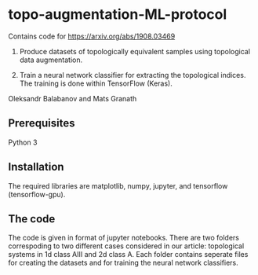 # topo-augmentation-ML-protocol

Contains code for <a href="https://arxiv.org/abs/1908.03469">https://arxiv.org/abs/1908.03469</a>

1. Produce datasets of topologically equivalent samples using topological data augmentation.

2. Train a neural network classifier for extracting the topological indices. The training is done within TensorFlow (Keras).

Oleksandr Balabanov and Mats Granath

## Prerequisites

Python 3

## Installation

The required libraries are matplotlib, numpy, jupyter, and tensorflow (tensorflow-gpu).

## The code

The code is given in format of jupyter notebooks. There are two folders correspoding to two different cases considered in our article: topological systems in 1d class AIII and 2d class A. Each folder contains seperate files for creating the datasets and for training the neural network classifiers. 



